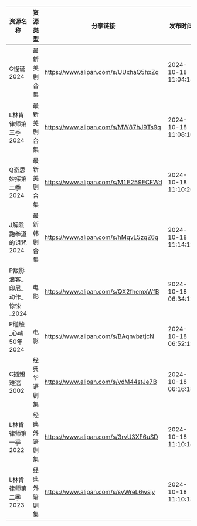 | 资源名称                | 资源类型   | 分享链接                                 | 发布时间                |
| ------------------- | ------ | ------------------------------------ | ------------------- |
| G怪诞2024             | 最新美剧合集 | https://www.alipan.com/s/UUxhaQ5hxZq | 2024-10-18 11:04:14 |
| L林肯律师第三季2024        | 最新美剧合集 | https://www.alipan.com/s/MW87hJ9Ts9q | 2024-10-18 11:08:10 |
| Q奇思妙探第二季2024        | 最新美剧合集 | https://www.alipan.com/s/M1E259ECFWd | 2024-10-18 11:10:20 |
| J解除跆拳道的诅咒2024       | 最新韩剧合集 | https://www.alipan.com/s/hMqvL5zqZ6q | 2024-10-18 11:14:12 |
| P叛影浪客_印尼_动作_惊悚_2024 | 电影     | https://www.alipan.com/s/QX2fhemxWfB | 2024-10-18 06:34:12 |
| P碰触_心动50年2024       | 电影     | https://www.alipan.com/s/BAqnvbatjcN | 2024-10-18 06:52:12 |
| C插翅难逃2002           | 经典华语剧集 | https://www.alipan.com/s/vdM44stJe7B | 2024-10-18 06:16:18 |
| L林肯律师第一季2022        | 经典外语剧集 | https://www.alipan.com/s/3rvU3XF6uSD | 2024-10-18 11:10:14 |
| L林肯律师第二季2023        | 经典外语剧集 | https://www.alipan.com/s/syWreL6wsjy | 2024-10-18 11:10:18 |
